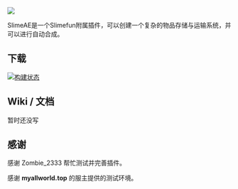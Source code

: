 ![](https://cdn.jsdelivr.net/gh/TimetownDev/SlimeAE@master/imgs/SlimeAE.png)

SlimeAE是一个Slimefun附属插件，可以创建一个复杂的物品存储与运输系统，并可以进行自动合成。

## 下载

[![构建状态](https://builds.guizhanss.com/api/badge/TimetownDev/SlimeAE/master/latest)](https://builds.guizhanss.com/TimetownDev/SlimeAE/master)

## Wiki / 文档

暂时还没写

## 感谢

感谢 Zombie_2333 帮忙测试并完善插件。

感谢 **myallworld.top** 的服主提供的测试环境。
